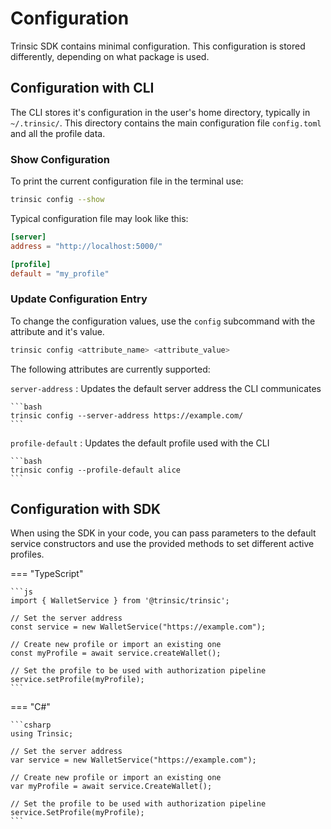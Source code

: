 # Configuration

Trinsic SDK contains minimal configuration. This configuration is stored differently, depending on what package is used.

## Configuration with CLI

The CLI stores it's configuration in the user's home directory, typically in `~/.trinsic/`. This directory contains the main configuration file `config.toml` and all the profile data.

### Show Configuration

To print the current configuration file in the terminal use:

```bash
trinsic config --show
```

Typical configuration file may look like this:

```toml
[server]
address = "http://localhost:5000/"

[profile]
default = "my_profile"
```

### Update Configuration Entry

To change the configuration values, use the `config` subcommand with the attribute and it's value.

```bash
trinsic config <attribute_name> <attribute_value>
```

The following attributes are currently supported:

`server-address`
:   Updates the default server address the CLI communicates

    ```bash
    trinsic config --server-address https://example.com/
    ```

`profile-default`
:   Updates the default profile used with the CLI

    ```bash
    trinsic config --profile-default alice
    ```

## Configuration with SDK

When using the SDK in your code, you can pass parameters to the default service constructors and use the provided methods to set different active profiles.

=== "TypeScript"

    ```js
    import { WalletService } from '@trinsic/trinsic';

    // Set the server address
    const service = new WalletService("https://example.com");

    // Create new profile or import an existing one
    const myProfile = await service.createWallet();

    // Set the profile to be used with authorization pipeline
    service.setProfile(myProfile);
    ```

=== "C#"

    ```csharp
    using Trinsic;

    // Set the server address
    var service = new WalletService("https://example.com");

    // Create new profile or import an existing one
    var myProfile = await service.CreateWallet();

    // Set the profile to be used with authorization pipeline
    service.SetProfile(myProfile);
    ```